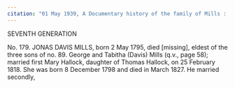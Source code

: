 ```yaml
---
citation: "01 May 1939, A Documentary history of the family of Mills : descended from George Mills of Hempstead and Jamaica by Lewis D. Cook, p64, familysearch.org."
---
```

SEVENTH GENERATION

No. 179. JONAS DAVIS MILLS, born 2 May 1795, died [missing], eldest of the three sons of no. 89. George and Tabitha (Davis) Mills (q.v., page 58); married first Mary Hallock, daughter of Thomas Hallock, on 25 February 1818. She was born 8 December 1798 and died in March 1827. He married secondly,
